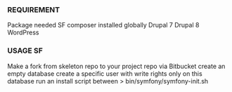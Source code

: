 ### REQUIREMENT ###
Package needed
    SF
        composer installed globally
    Drupal 7
    Drupal 8
    WordPress

### USAGE SF ###

Make a fork from skeleton repo to your project repo via Bitbucket
create an empty database
create a specific user with write rights only on this database
run an install script between
    > bin/symfony/symfony-init.sh

